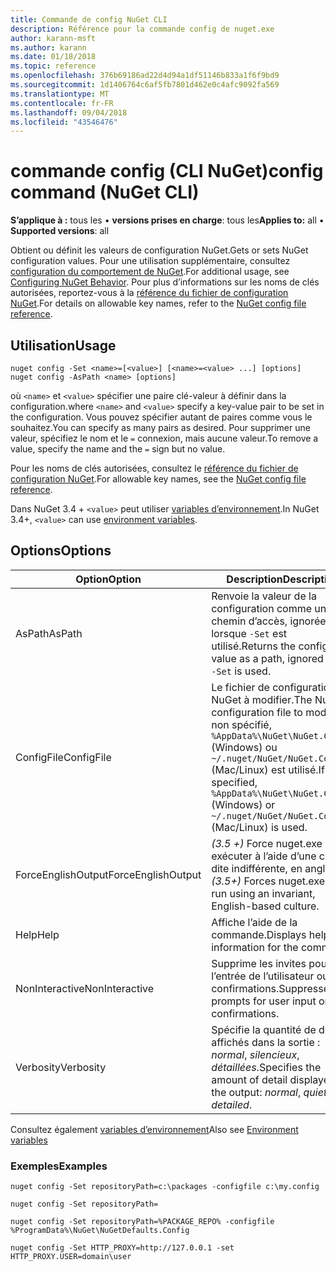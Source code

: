```yaml
---
title: Commande de config NuGet CLI
description: Référence pour la commande config de nuget.exe
author: karann-msft
ms.author: karann
ms.date: 01/18/2018
ms.topic: reference
ms.openlocfilehash: 376b69186ad22d4d94a1df51146b833a1f6f9bd9
ms.sourcegitcommit: 1d1406764c6af5fb7801d462e0c4afc9092fa569
ms.translationtype: MT
ms.contentlocale: fr-FR
ms.lasthandoff: 09/04/2018
ms.locfileid: "43546476"
---
```

# <a name="config-command-nuget-cli"></a><span data-ttu-id="4aaf6-103">commande config (CLI NuGet)</span><span class="sxs-lookup"><span data-stu-id="4aaf6-103">config command (NuGet CLI)</span></span>

<span data-ttu-id="4aaf6-104">**S’applique à :** tous les &bullet; **versions prises en charge**: tous les</span><span class="sxs-lookup"><span data-stu-id="4aaf6-104">**Applies to:** all &bullet; **Supported versions**: all</span></span>

<span data-ttu-id="4aaf6-105">Obtient ou définit les valeurs de configuration NuGet.</span><span class="sxs-lookup"><span data-stu-id="4aaf6-105">Gets or sets NuGet configuration values.</span></span> <span data-ttu-id="4aaf6-106">Pour une utilisation supplémentaire, consultez [configuration du comportement de NuGet](../consume-packages/configuring-nuget-behavior.md).</span><span class="sxs-lookup"><span data-stu-id="4aaf6-106">For additional usage, see [Configuring NuGet Behavior](../consume-packages/configuring-nuget-behavior.md).</span></span> <span data-ttu-id="4aaf6-107">Pour plus d’informations sur les noms de clés autorisées, reportez-vous à la [référence du fichier de configuration NuGet](../reference/nuget-config-file.md).</span><span class="sxs-lookup"><span data-stu-id="4aaf6-107">For details on allowable key names, refer to the [NuGet config file reference](../reference/nuget-config-file.md).</span></span>

## <a name="usage"></a><span data-ttu-id="4aaf6-108">Utilisation</span><span class="sxs-lookup"><span data-stu-id="4aaf6-108">Usage</span></span>

```cli
nuget config -Set <name>=[<value>] [<name>=<value> ...] [options]
nuget config -AsPath <name> [options]
```

<span data-ttu-id="4aaf6-109">où `<name>` et `<value>` spécifier une paire clé-valeur à définir dans la configuration.</span><span class="sxs-lookup"><span data-stu-id="4aaf6-109">where `<name>` and `<value>` specify a key-value pair to be set in the configuration.</span></span> <span data-ttu-id="4aaf6-110">Vous pouvez spécifier autant de paires comme vous le souhaitez.</span><span class="sxs-lookup"><span data-stu-id="4aaf6-110">You can specify as many pairs as desired.</span></span> <span data-ttu-id="4aaf6-111">Pour supprimer une valeur, spécifiez le nom et le `=` connexion, mais aucune valeur.</span><span class="sxs-lookup"><span data-stu-id="4aaf6-111">To remove a value, specify the name and the `=` sign but no value.</span></span>

<span data-ttu-id="4aaf6-112">Pour les noms de clés autorisées, consultez le [référence du fichier de configuration NuGet](../reference/nuget-config-file.md).</span><span class="sxs-lookup"><span data-stu-id="4aaf6-112">For allowable key names, see the [NuGet config file reference](../reference/nuget-config-file.md).</span></span>

<span data-ttu-id="4aaf6-113">Dans NuGet 3.4 + `<value>` peut utiliser [variables d’environnement](cli-ref-environment-variables.md).</span><span class="sxs-lookup"><span data-stu-id="4aaf6-113">In NuGet 3.4+, `<value>` can use [environment variables](cli-ref-environment-variables.md).</span></span>

## <a name="options"></a><span data-ttu-id="4aaf6-114">Options</span><span class="sxs-lookup"><span data-stu-id="4aaf6-114">Options</span></span>

| <span data-ttu-id="4aaf6-115">Option</span><span class="sxs-lookup"><span data-stu-id="4aaf6-115">Option</span></span> | <span data-ttu-id="4aaf6-116">Description</span><span class="sxs-lookup"><span data-stu-id="4aaf6-116">Description</span></span> |
| --- | --- |
| <span data-ttu-id="4aaf6-117">AsPath</span><span class="sxs-lookup"><span data-stu-id="4aaf6-117">AsPath</span></span> | <span data-ttu-id="4aaf6-118">Renvoie la valeur de la configuration comme un chemin d’accès, ignorées lorsque `-Set` est utilisé.</span><span class="sxs-lookup"><span data-stu-id="4aaf6-118">Returns the config value as a path, ignored when `-Set` is used.</span></span> |
| <span data-ttu-id="4aaf6-119">ConfigFile</span><span class="sxs-lookup"><span data-stu-id="4aaf6-119">ConfigFile</span></span> | <span data-ttu-id="4aaf6-120">Le fichier de configuration de NuGet à modifier.</span><span class="sxs-lookup"><span data-stu-id="4aaf6-120">The NuGet configuration file to modify.</span></span> <span data-ttu-id="4aaf6-121">Si non spécifié, `%AppData%\NuGet\NuGet.Config` (Windows) ou `~/.nuget/NuGet/NuGet.Config` (Mac/Linux) est utilisé.</span><span class="sxs-lookup"><span data-stu-id="4aaf6-121">If not specified, `%AppData%\NuGet\NuGet.Config` (Windows) or `~/.nuget/NuGet/NuGet.Config` (Mac/Linux) is used.</span></span>|
| <span data-ttu-id="4aaf6-122">ForceEnglishOutput</span><span class="sxs-lookup"><span data-stu-id="4aaf6-122">ForceEnglishOutput</span></span> | <span data-ttu-id="4aaf6-123">*(3.5 +)* Force nuget.exe pour exécuter à l’aide d’une culture dite indifférente, en anglais.</span><span class="sxs-lookup"><span data-stu-id="4aaf6-123">*(3.5+)* Forces nuget.exe to run using an invariant, English-based culture.</span></span> |
| <span data-ttu-id="4aaf6-124">Help</span><span class="sxs-lookup"><span data-stu-id="4aaf6-124">Help</span></span> | <span data-ttu-id="4aaf6-125">Affiche l’aide de la commande.</span><span class="sxs-lookup"><span data-stu-id="4aaf6-125">Displays help information for the command.</span></span> |
| <span data-ttu-id="4aaf6-126">NonInteractive</span><span class="sxs-lookup"><span data-stu-id="4aaf6-126">NonInteractive</span></span> | <span data-ttu-id="4aaf6-127">Supprime les invites pour l’entrée de l’utilisateur ou de confirmations.</span><span class="sxs-lookup"><span data-stu-id="4aaf6-127">Suppresses prompts for user input or confirmations.</span></span> |
| <span data-ttu-id="4aaf6-128">Verbosity</span><span class="sxs-lookup"><span data-stu-id="4aaf6-128">Verbosity</span></span> | <span data-ttu-id="4aaf6-129">Spécifie la quantité de détails affichés dans la sortie : *normal*, *silencieux*, *détaillées*.</span><span class="sxs-lookup"><span data-stu-id="4aaf6-129">Specifies the amount of detail displayed in the output: *normal*, *quiet*, *detailed*.</span></span> |

<span data-ttu-id="4aaf6-130">Consultez également [variables d’environnement](cli-ref-environment-variables.md)</span><span class="sxs-lookup"><span data-stu-id="4aaf6-130">Also see [Environment variables](cli-ref-environment-variables.md)</span></span>

### <a name="examples"></a><span data-ttu-id="4aaf6-131">Exemples</span><span class="sxs-lookup"><span data-stu-id="4aaf6-131">Examples</span></span>

```cli
nuget config -Set repositoryPath=c:\packages -configfile c:\my.config

nuget config -Set repositoryPath=

nuget config -Set repositoryPath=%PACKAGE_REPO% -configfile %ProgramData%\NuGet\NuGetDefaults.Config

nuget config -Set HTTP_PROXY=http://127.0.0.1 -set HTTP_PROXY.USER=domain\user
```
